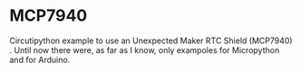 # MCP7940
 Circutipython example to use an Unexpected Maker RTC Shield (MCP7940) .
 Until now there were, as far as I know, only exampoles for Micropython and for Arduino.


 
